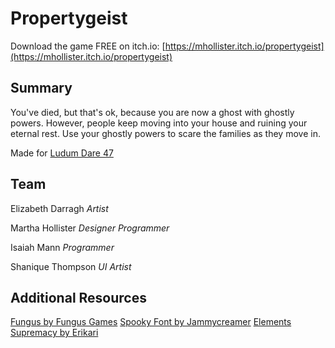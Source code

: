 # Propertygeist
Download the game FREE on itch.io: [https://mhollister.itch.io/propertygeist](https://mhollister.itch.io/propertygeist)

## Summary
You've died, but that's ok, because you are now a ghost with ghostly powers. However, people keep moving into your house and ruining your eternal rest. Use your ghostly powers to scare the families as they move in.

Made for [Ludum Dare 47](https://ldjam.com/events/ludum-dare/47)

## Team
Elizabeth Darragh
_Artist_

Martha Hollister
_Designer_
_Programmer_

Isaiah Mann
_Programmer_

Shanique Thompson
_UI Artist_

## Additional Resources
[Fungus by Fungus Games](https://fungusgames.com)
[Spooky Font by Jammycreamer](https://www.fontspace.com/spooky-font-f30485)
[Elements Supremacy by Erikari](https://erikari.itch.io/elements-supremacy-assets)
